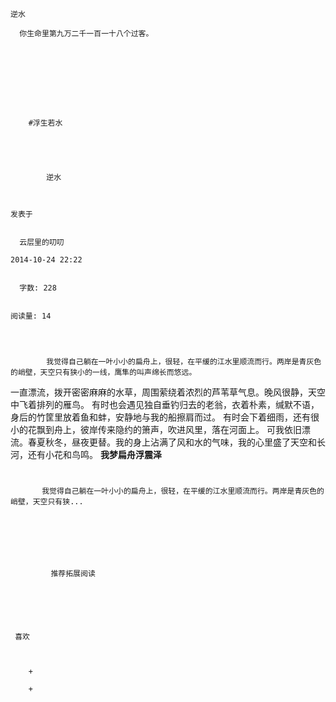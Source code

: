 
    
  
    
    

    逆水
  
      你生命里第九万二千一百一十八个过客。

  
  
    
  


    
      
        #浮生若水
        
          
            
              
            
            逆水
        
        
    
    发表于 

    
      云层里的叨叨

    2014-10-24 22:22

    
      字数: 228
    

    阅读量: 14
  


        
            我觉得自己躺在一叶小小的扁舟上，很轻，在平缓的江水里顺流而行。两岸是青灰色的峭壁，天空只有狭小的一线，鹰隼的叫声绵长而悠远。
  一直漂流，拨开密密麻麻的水草，周围萦绕着浓烈的芦苇草气息。晚风很静，天空中飞着排列的雁鸟。
  有时也会遇见独自垂钓归去的老翁，衣着朴素，缄默不语，身后的竹筐里放着鱼和蚌，安静地与我的船擦肩而过。
  有时会下着细雨，还有很小的花飘到舟上，彼岸传来隐约的箫声，吹进风里，落在河面上。
  可我依旧漂流。春夏秋冬，昼夜更替。我的身上沾满了风和水的气味，我的心里盛了天空和长河，还有小花和鸟鸣。
  <b>我梦扁舟浮震泽</b>
#

        
           我觉得自己躺在一叶小小的扁舟上，很轻，在平缓的江水里顺流而行。两岸是青灰色的峭壁，天空只有狭...
      
    
    
      
      
      
          
             推荐拓展阅读
        
      
    
    
      
          
     喜欢

      
      
        +
                  
        +
          
        
      
    
  


